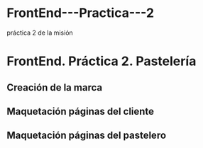 # FrontEnd---Practica---2
práctica 2 de la misión

# FrontEnd. Práctica 2. **Pastelería**

## Creación de la marca

## Maquetación páginas del cliente

## Maquetación páginas del pastelero
